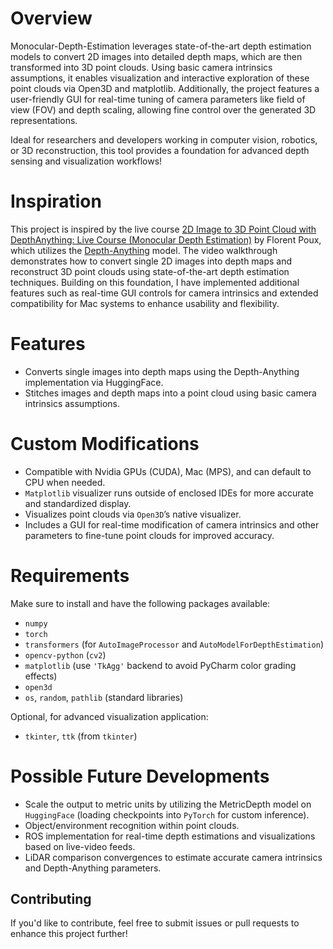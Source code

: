 # Overview

Monocular-Depth-Estimation leverages state-of-the-art depth estimation models to convert 2D images into detailed depth maps, which are then transformed into 3D point clouds. Using basic camera intrinsics assumptions, it enables visualization and interactive exploration of these point clouds via Open3D and matplotlib. Additionally, the project features a user-friendly GUI for real-time tuning of camera parameters like field of view (FOV) and depth scaling, allowing fine control over the generated 3D representations.

Ideal for researchers and developers working in computer vision, robotics, or 3D reconstruction, this tool provides a foundation for advanced depth sensing and visualization workflows!


# Inspiration

This project is inspired by the live course [2D Image to 3D Point Cloud with DepthAnything: Live Course (Monocular Depth Estimation)](https://www.youtube.com/watch?v=2Jl-ZeQJzwI) by Florent Poux, which utilizes the [Depth-Anything](https://github.com/LiheYoung/Depth-Anything) model. The video walkthrough demonstrates how to convert single 2D images into depth maps and reconstruct 3D point clouds using state-of-the-art depth estimation techniques. Building on this foundation, I have implemented additional features such as real-time GUI controls for camera intrinsics and extended compatibility for Mac systems to enhance usability and flexibility.


# Features

- Converts single images into depth maps using the Depth-Anything implementation via HuggingFace.
- Stitches images and depth maps into a point cloud using basic camera intrinsics assumptions.


# Custom Modifications

- Compatible with Nvidia GPUs (CUDA), Mac (MPS), and can default to CPU when needed.
- `Matplotlib` visualizer runs outside of enclosed IDEs for more accurate and standardized display.
- Visualizes point clouds via `Open3D`’s native visualizer.
- Includes a GUI for real-time modification of camera intrinsics and other parameters to fine-tune point clouds for improved accuracy.


# Requirements

Make sure to install and have the following packages available:

- `numpy`
- `torch`
- `transformers` (for `AutoImageProcessor` and `AutoModelForDepthEstimation`)
- `opencv-python` (`cv2`)
- `matplotlib` (use `'TkAgg'` backend to avoid PyCharm color grading effects)
- `open3d`
- `os`, `random`, `pathlib` (standard libraries)

Optional, for advanced visualization application:
- `tkinter`, `ttk` (from `tkinter`)


# Possible Future Developments

- Scale the output to metric units by utilizing the MetricDepth model on `HuggingFace` (loading checkpoints into `PyTorch` for custom inference).
- Object/environment recognition within point clouds.
- ROS implementation for real-time depth estimations and visualizations based on live-video feeds.
- LiDAR comparison convergences to estimate accurate camera intrinsics and Depth-Anything parameters.


## Contributing

If you'd like to contribute, feel free to submit issues or pull requests to enhance this project further!
